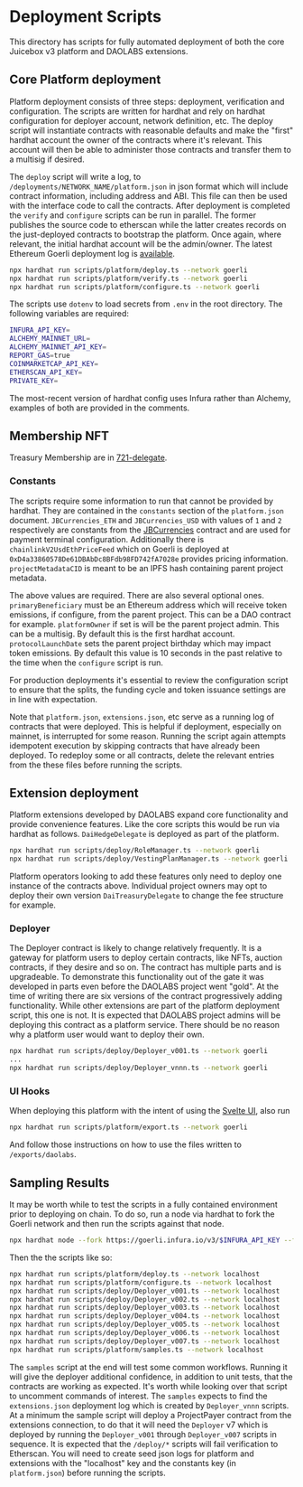 # Deployment Scripts

This directory has scripts for fully automated deployment of both the core Juicebox v3 platform and DAOLABS extensions.

## Core Platform deployment

Platform deployment consists of three steps: deployment, verification and configuration. The scripts are written for hardhat and rely on hardhat configuration for deployer account, network definition, etc. The deploy script will instantiate contracts with reasonable defaults and make the "first" hardhat account the owner of the contracts where it's relevant. This account will then be able to administer those contracts and transfer them to a multisig if desired.

The `deploy` script will write a log, to `/deployments/NETWORK_NAME/platform.json` in json format which will include contract information, including address and ABI. This file can then be used with the interface code to call the contracts. After deployment is completed the `verify` and `configure` scripts can be run in parallel. The former publishes the source code to etherscan while the latter creates records on the just-deployed contracts to bootstrap the platform. Once again, where relevant, the initial hardhat account will be the admin/owner. The latest Ethereum Goerli deployment log is [available](../deployments/goerli/platform.json).

```bash
npx hardhat run scripts/platform/deploy.ts --network goerli
npx hardhat run scripts/platform/verify.ts --network goerli
npx hardhat run scripts/platform/configure.ts --network goerli
```

The scripts use `dotenv` to load secrets from `.env` in the root directory. The following variables are required:

```bash
INFURA_API_KEY=
ALCHEMY_MAINNET_URL=
ALCHEMY_MAINNET_API_KEY=
REPORT_GAS=true
COINMARKETCAP_API_KEY=
ETHERSCAN_API_KEY=
PRIVATE_KEY=
```

The most-recent version of hardhat config uses Infura rather than Alchemy, examples of both are provided in the comments.

## Membership NFT

Treasury Membership are in [721-delegate](https://github.com/DAOLABS-WTF/juice-721-delegate). 

### Constants

The scripts require some information to run that cannot be provided by hardhat. They are contained in the `constants` section of the `platform.json` document. `JBCurrencies_ETH` and `JBCurrencies_USD` with values of `1` and `2` respectively are constants from the [JBCurrencies](../contracts/libraries/JBCurrencies.sol) contract and are used for payment terminal configuration. Additionally there is `chainlinkV2UsdEthPriceFeed` which on Goerli is deployed at `0xD4a33860578De61DBAbDc8BFdb98FD742fA7028e` provides pricing information. `projectMetadataCID` is meant to be an IPFS hash containing parent project metadata.

The above values are required. There are also several optional ones. `primaryBeneficiary` must be an Ethereum address which will receive token emissions, if configure, from the parent project. This can be a DAO contract for example. `platformOwner` if set is will be the parent project admin. This can be a multisig. By default this is the first hardhat account. `protocolLaunchDate` sets the parent project birthday which may impact token emissions. By default this value is 10 seconds in the past relative to the time when the `configure` script is run.

For production deployments it's essential to review the configuration script to ensure that the splits, the funding cycle and token issuance settings are in line with expectation.

Note that `platform.json`, `extensions.json`, etc serve as a running log of contracts that were deployed. This is helpful if deployment, especially on mainnet, is interrupted for some reason. Running the script again attempts idempotent execution by skipping contracts that have already been deployed. To redeploy some or all contracts, delete the relevant entries from the these files before running the scripts.

## Extension deployment

Platform extensions developed by DAOLABS expand core functionality and provide convenience features. Like the core scripts this would be run via hardhat as follows. `DaiHedgeDelegate` is deployed as part of the platform.

```bash
npx hardhat run scripts/deploy/RoleManager.ts --network goerli
npx hardhat run scripts/deploy/VestingPlanManager.ts --network goerli
```

Platform operators looking to add these features only need to deploy one instance of the contracts above. Individual project owners may opt to deploy their own version `DaiTreasuryDelegate` to change the fee structure for example.

### Deployer

The Deployer contract is likely to change relatively frequently. It is a gateway for platform users to deploy certain contracts, like NFTs, auction contracts, if they desire and so on. The contract has multiple parts and is upgradeable. To demonstrate this functionality out of the gate it was developed in parts even before the DAOLABS project went "gold". At the time of writing there are six versions of the contract progressively adding functionality. While other extensions are part of the platform deployment script, this one is not. It is expected that DAOLABS project admins will be deploying this contract as a platform service. There should be no reason why a platform user would want to deploy their own.

```bash
npx hardhat run scripts/deploy/Deployer_v001.ts --network goerli
...
npx hardhat run scripts/deploy/Deployer_vnnn.ts --network goerli
```

### UI Hooks

When deploying this platform with the intent of using the [Svelte UI](https://github.com/tankbottoms/daolabs-ux), also run

```bash
npx hardhat run scripts/platform/export.ts --network goerli
```

And follow those instructions on how to use the files written to `/exports/daolabs`.

## Sampling Results

It may be worth while to test the scripts in a fully contained environment prior to deploying on chain. To do so, run a node via hardhat to fork the Goerli network and then run the scripts against that node. 

```bash
npx hardhat node --fork https://goerli.infura.io/v3/$INFURA_API_KEY --fork-block-number 8472216
```

Then the the scripts like so:

```bash
npx hardhat run scripts/platform/deploy.ts --network localhost
npx hardhat run scripts/platform/configure.ts --network localhost
npx hardhat run scripts/deploy/Deployer_v001.ts --network localhost
npx hardhat run scripts/deploy/Deployer_v002.ts --network localhost
npx hardhat run scripts/deploy/Deployer_v003.ts --network localhost
npx hardhat run scripts/deploy/Deployer_v004.ts --network localhost
npx hardhat run scripts/deploy/Deployer_v005.ts --network localhost
npx hardhat run scripts/deploy/Deployer_v006.ts --network localhost
npx hardhat run scripts/deploy/Deployer_v007.ts --network localhost
npx hardhat run scripts/platform/samples.ts --network localhost
```

The `samples` script at the end will test some common workflows. Running it will give the deployer additional confidence, in addition to unit tests, that the contracts are working as expected. It's worth while looking over that script to uncomment commands of interest. The `samples` expects to find the `extensions.json` deployment log which is created by `Deployer_vnnn` scripts. At a minimum the sample script will deploy a ProjectPayer contract from the extensions connection, to do that it will need the `Deployer` v7 which is deployed by running the `Deployer_v001` through `Deployer_v007` scripts in sequence. It is expected that the `/deploy/*` scripts will fail verification to Etherscan. You will need to create seed json logs for platform and extensions with the "localhost" key and the constants key (in `platform.json`) before running the scripts.
